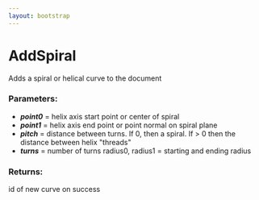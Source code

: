 ```yaml
---
layout: bootstrap
---
```


# AddSpiral

Adds a spiral or helical curve to the document
        

### Parameters:

- ***point0*** = helix axis start point or center of spiral
- ***point1*** = helix axis end point or point normal on spiral plane
- ***pitch*** = distance between turns. If 0, then a spiral. If > 0 then the
        distance between helix "threads"
- ***turns*** = number of turns
radius0, radius1 = starting and ending radius
        

### Returns:


id of new curve on success
        
